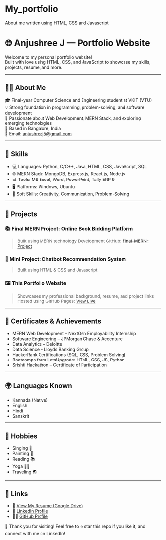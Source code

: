 # My_portfolio
About me written using HTML, CSS and Javascript

# 🌐 Anjushree J — Portfolio Website

Welcome to my personal portfolio website!  
Built with love using HTML, CSS, and JavaScript to showcase my skills, projects, resume, and more.

---

## 👩‍💻 About Me

🎓 Final-year Computer Science and Engineering student at VKIT (VTU)  
💡 Strong foundation in programming, problem-solving, and software development  
🌱 Passionate about Web Development, MERN Stack, and exploring emerging technologies  
📍 Based in Bangalore, India  
📧 Email: anjushreej5@gmail.com

---

## 🔧 Skills

- 💻 Languages: Python, C/C++, Java, HTML, CSS, JavaScript, SQL  
- 🌐 MERN Stack: MongoDB, Express.js, React.js, Node.js  
- 📊 Tools: MS Excel, Word, PowerPoint, Tally ERP 9  
- 🖥️ Platforms: Windows, Ubuntu  
- 🧠 Soft Skills: Creativity, Communication, Problem-Solving

---

## 💼 Projects

### 📚 Final MERN Project: Online Book Bidding Platform
> Built using MERN technology Development
> GitHub: [Final-MERN-Project](https://github.com/AnjushreeJ/Final-Mern-Project.git)

### 🤖 Mini Project: Chatbot Recommendation System
> Built using HTML & CSS and Javascript

### 🖼️ This Portfolio Website
> Showcases my professional background, resume, and project links  
> Hosted using GitHub Pages: [View Live](https://anjushreej.github.io/m\My-portfolio)

---

## 📜 Certificates & Achievements

- MERN Web Development – NextGen Employability Internship  
- Software Engineering – JPMorgan Chase & Accenture  
- Data Analytics – Deloitte  
- Data Science – Lloyds Banking Group  
- HackerRank Certifications (SQL, CSS, Problem Solving)  
- Bootcamps from LetsUpgrade: HTML, CSS, JS, Python  
- Srishti Hackathon – Certificate of Participation

---

## 🌍 Languages Known

- Kannada (Native)  
- English  
- Hindi  
- Sanskrit

---

## 🎨 Hobbies

- Singing 🎤  
- Painting 🎨  
- Reading 📚  
- Yoga 🧘‍♀️  
- Traveling 🌏

---

## 🔗 Links

- 📄 [View My Resume (Google Drive)](https://drive.google.com/file/d/1a-gB4KIcXveg8ATTrlazxrebwEZsMzZT/view?usp=drive_link)  
- 💼 [LinkedIn Profile](https://www.linkedin.com/in/anjushree-j/)  
- 🧑‍💻 [GitHub Profile](https://github.com/AnjushreeJ)

👏 Thank you for visiting!
Feel free to ⭐ star this repo if you like it, and connect with me on LinkedIn!
